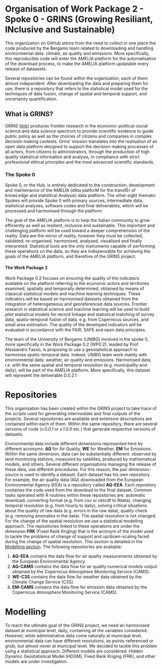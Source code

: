 # Organisation of Work Package 2 - Spoke 0 - GRINS (Growing Resiliant, INclusive and Sustainable)

This organization on GitHub stems from the need to collect in one place the code produced by the Bergamo team related to downloading and handling environmental data: climate, air quality and emissions. More specifically, this reproducible code will enter the AMELIA platform for the automatisation of the download process, to make the AMELIA platform updatable every release of dataasets.

Several repositories can be found within the organization, each of them almost independent. After downloading the data and preparing them for use, there is a repository that refers to the statistical model used for the techniques of data fusion, change of spatial and temporal support, and uncertainty quantification.

## What is GRINS?

GRINS ([link](https://www.grins.it)) produces frontier research in the economic-political-social science and data science spectrum to provide scientific evidence to guide public policy as well as the choices of citizens and companies in complex decision-making contexts. Grins' mission translates into the realisation of an open data platform designed to support the decision-making processes of all actors, from citizens to administrators, through the production of high quality statistical information and analysis, in compliance with strict professional ethical principles and the most advanced scientific standards. 

### The Spoke 0

Spoke 0, or the Hub, is entirely dedicated to the construction, development and maintenance of the AMELIA (dAta platforM for the transfEr of knowLedge and statistIcal Analysis) data platform. The other eight thematic Spokes will provide Spoke 0 with primary sources, intermediate data, statistical analyses, software codes and final deliverables, which will be processed and harmonised through the platform.

The goal of the AMELIA platform is to help the Italian community to grow efficiently as well as resilient, inclusive and sustainable. This important and challenging platform will be used toward a deeper comprehension of the reality. Data are the mirror of reality, however they must be collected, validated, re-organised, harmonised, analysed, visualised and finally interpreted. Statistical tools are the only instruments capable of performing these operations on the data, so they are indispensable for achieving the goals of the AMELIA platform, and therefore of the GRINS project.

#### The Work Package 2

Work Package 0.2 focuses on ensuring the quality of the indicators available on the platform referring to the economic actors and territories examined, spatially and temporally determined, obtained by means of classical statistical models and machine learning techniques. These indicators will be based on harmonised datasets obtained from the integration of heterogeneous and georeferenced data sources. Frontier research in statistical science and machine learning will be used to build pilot statistical models for record linkage and statistical matching of survey data, spatio-temporal fusion of data, e.g. from Copernicus sources, and small area estimation. The quality of the developed indicators will be evaluated in accordance with the FAIR, SAFE and open data principles.

The team of the University of Bergamo (UNIBG) involved in the spoke 0, more specifically in the Work Package 0.2 (WP0.2), leaded by Prof. Alessandro Fassò, is proposing to use a geostatistical approach to harmonise spatio-temporal data. Indeed, UNIBG team work mainly with environmental data: weather, air quality and emissions. Harmonised data, i.e. with the same spatial and temporal resolution (e.g. municipality and daily), will be part of the AMELIA platform. More specifically, this dataset will represent the deliverable D.0.2.1

# Repositories

This organisation has been created within the GRINS project to take trace of the scripts used for generating intermediate and final outputs of the projects. Several repositories are available and extensive descriptions are contained within each of them. Within the same repository, there are several versions of code (*v.0.0.1* or *v.1.0.0* etc.) that generate respective versions of datasets.

Environmental data include different dimensions represented here by different acronyms: **AQ** for Air Quality, **WE** for Weather, **EM** for Emissions. Within the same dimension, data can be substantially different: observed by land monitoring stations, measured by satellites, produced by mathematical models, and others. Several different organisations managing the release of these data, use different procedures. For this reason, the pair dimension-source is used to identify a dataset. Each dataset has his own repository. For example, the air quality data (AQ) downloaded from the European Environmental Agency (EEA) is a repository called **AQ-EEA**. Each repository containes the code used from the download to the final dataset. Common tasks operated with R routines within these repositories are: automatic download, converting format (e.g. from csv or netcdf to Rdata), changing temporal resolution (e.g. from hourly to daily), solving critical situations about the quality of raw data (e.g. errors in the raw data), quality check (e.g. removing anomalies in the data). The spatial resolution is not changed. For the change of the spatial resolution we use a statistical modelling approach. The repositories linked to these operations are under the dimension **FRK** (Fixed Rank Kriging) that is the acronym of the model used to tackle the problems of change of support and up/down-scaling faced during the change of spatial resolution. This section is detailed in the [Modelling section](#Modelling). The following repositories are available:

1. **AQ-EEA** contains the data flow for air quality measurements obtained by the European Environmental Agency.
2. **AQ-CAMS** contains the data flow for air quality numerical models output obtained by the Copernicus Atmosphere Monitoring Service (CAMS).
3. **WE-C3S** contains the data flow for weather data obtained by the Climate Change Service (C3S).
4. **EM-CAMS** contains the data flow for emission data obtained by the Copernicus Atmosphere Monitoring Service (CAMS).


# Modelling

To reach the ultimate goal of the GRINS project, we need an harmonised dataset at municipal level, daily, containing all the variables considered. However, while administrative data come naturally at municipal level, environmental data can have different resolutions, as points-referenced or grids, but almost never at municipal level. We decided to tackle this problem using a statistical approach. Different models are considered: Hidden Dynamic Geostatistical Model (HDGM), Fixed Rank Kriging (FRK), and other models are under investigation.



